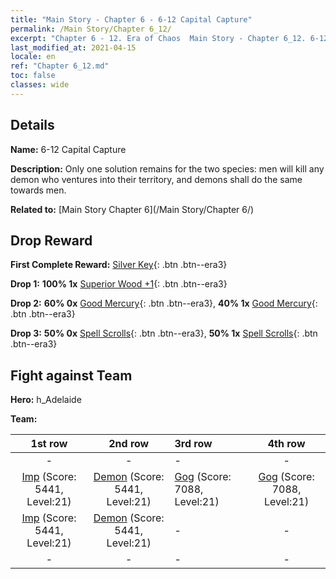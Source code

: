 ```yaml
---
title: "Main Story - Chapter 6 - 6-12 Capital Capture"
permalink: /Main Story/Chapter 6_12/
excerpt: "Chapter 6 - 12. Era of Chaos  Main Story - Chapter 6_12. 6-12 Capital Capture"
last_modified_at: 2021-04-15
locale: en
ref: "Chapter 6_12.md"
toc: false
classes: wide
---
```


## Details

 **Name:** 6-12 Capital Capture

 **Description:** Only one solution remains for the two species: men will kill any demon who ventures into their territory, and demons shall do the same towards men.

 **Related to:** [Main Story Chapter 6](/Main Story/Chapter 6/)

## Drop Reward

 **First Complete Reward:** [Silver Key](/Items/con_693/){: .btn .btn--era3}

 **Drop 1:** **100% 1x** [Superior Wood +1](/Items/mat_20/){: .btn .btn--era3}

 **Drop 2:** **60% 0x** [Good Mercury](/Items/mat_14/){: .btn .btn--era3}, **40% 1x** [Good Mercury](/Items/mat_14/){: .btn .btn--era3}

 **Drop 3:** **50% 0x** [Spell Scrolls](/Items/con_694/){: .btn .btn--era3}, **50% 1x** [Spell Scrolls](/Items/con_694/){: .btn .btn--era3}


## Fight against Team
 **Hero:** h_Adelaide

 **Team:**


  | 1st row | 2nd row | 3rd row | 4th row |
  |:----:|:----:|:----|:----:|
  | - | - | - | - |
  | [Imp](/units/Imp/) (Score: 5441, Level:21)  | [Demon](/units/Demon/) (Score: 5441, Level:21)  | [Gog](/units/Gog/) (Score: 7088, Level:21)  | [Gog](/units/Gog/) (Score: 7088, Level:21)  |
  | [Imp](/units/Imp/) (Score: 5441, Level:21)  | [Demon](/units/Demon/) (Score: 5441, Level:21)  | - | - |
  | - | - | - | - |



